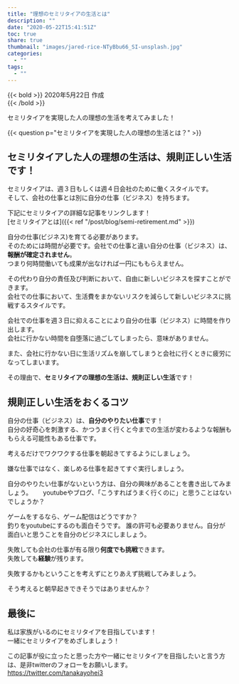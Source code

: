 ```yaml
---
title: "理想のセミリタイアの生活とは"
description: ""
date: "2020-05-22T15:41:51Z"
toc: true
share: true
thumbnail: "images/jared-rice-NTyBbu66_SI-unsplash.jpg"
categories:
  - ""
tags:
  - ""
---
```


{{< bold >}}
2020年5月22日 作成  
{{< /bold >}}

セミリタイアを実現した人の理想の生活を考えてみました！

<!--more-->

{{< question p="セミリタイアを実現した人の理想の生活とは？" >}}

## セミリタイアした人の理想の生活は、規則正しい生活です！

セミリタイアは、週３日もしくは週４日会社のために働くスタイルです。    
そして、会社の仕事とは別に自分の仕事（ビジネス）を持ちます。  

下記にセミリタイアの詳細な記事をリンクします！  
[セミリタイアとは]({{< ref "/post/blog/semi-retirement.md" >}})  

自分の仕事(ビジネス)を育てる必要があります。  
そのためには時間が必要です。会社での仕事と違い自分の仕事（ビジネス）は、**報酬が確定されません**。  
つまり何時間働いても成果が出なければ一円にももらえません。   

その代わり自分の責任及び判断において、自由に新しいビジネスを探すことができます。  
会社での仕事において、生活費をまかないリスクを減らして新しいビジネスに挑戦するスタイルです。  

会社での仕事を週３日に抑えることにより自分の仕事（ビジネス）に時間を作り出します。  
会社に行かない時間を自堕落に過ごしてしまったら、意味がありません。  

また、会社に行かない日に生活リズムを崩してしまうと会社に行くときに疲労になってしまいます。  

その理由で、**セミリタイアの理想の生活は、規則正しい生活**です！

## 規則正しい生活をおくるコツ

自分の仕事（ビジネス）は、**自分のやりたい仕事**です！  
自分の好奇心を刺激する、かつうまく行くと今までの生活が変わるような報酬ももらえる可能性もある仕事です。  

考えるだけでワクワクする仕事を朝起きてするようにしましょう。  

嫌な仕事ではなく、楽しめる仕事を起きてすぐ実行しましょう。  

自分のやりたい仕事がないという方は、自分の興味があることを書き出してみましょう。　　
youtubeやブログ、「こうすればうまく行くのに」と思うことはないでしょうか？

ゲームをするなら、ゲーム配信はどうですか？  
釣りをyoutubeにするのも面白そうです。 
誰の許可も必要ありません。自分が面白いと思うことを自分のビジネスにしましょう。

失敗しても会社の仕事が有る限り**何度でも挑戦**できます。  
失敗しても**経験**が残ります。

失敗するかもということを考えずにとりあえず挑戦してみましょう。

そう考えると朝早起きできそうではありませんか？

## 最後に

私は家族がいるのにセミリタイアを目指しています！  
一緒にセミリタイアをめざしましょう！

この記事が役に立ったと思った方や一緒にセミリタイアを目指したいと言う方は、是非twitterのフォローをお願いします。  
https://twitter.com/tanakayohei3









